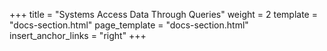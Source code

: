 +++
title = "Systems Access Data Through Queries"
weight = 2
template = "docs-section.html"
page_template = "docs-section.html"
insert_anchor_links = "right"
+++
